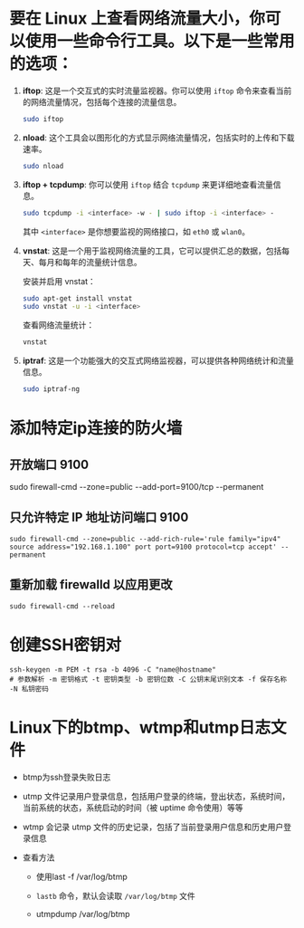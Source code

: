 

# 要在 Linux 上查看网络流量大小，你可以使用一些命令行工具。以下是一些常用的选项：

1. **iftop**: 这是一个交互式的实时流量监视器。你可以使用 `iftop` 命令来查看当前的网络流量情况，包括每个连接的流量信息。
   
   ```bash
   sudo iftop
   ```

2. **nload**: 这个工具会以图形化的方式显示网络流量情况，包括实时的上传和下载速率。
   
   ```bash
   sudo nload
   ```

3. **iftop + tcpdump**: 你可以使用 `iftop` 结合 `tcpdump` 来更详细地查看流量信息。
   
   ```bash
   sudo tcpdump -i <interface> -w - | sudo iftop -i <interface> -
   ```

   其中 `<interface>` 是你想要监视的网络接口，如 `eth0` 或 `wlan0`。

4. **vnstat**: 这是一个用于监视网络流量的工具，它可以提供汇总的数据，包括每天、每月和每年的流量统计信息。
   
   安装并启用 vnstat：
   ```bash
   sudo apt-get install vnstat
   sudo vnstat -u -i <interface>
   ```
   
   查看网络流量统计：
   ```bash
   vnstat
   ```

5. **iptraf**: 这是一个功能强大的交互式网络监视器，可以提供各种网络统计和流量信息。
   
   ```bash
   sudo iptraf-ng
   ```

# 添加特定ip连接的防火墙

## 开放端口 9100

sudo firewall-cmd --zone=public --add-port=9100/tcp --permanent

## 只允许特定 IP 地址访问端口 9100

```shell
sudo firewall-cmd --zone=public --add-rich-rule='rule family="ipv4" source address="192.168.1.100" port port=9100 protocol=tcp accept' --permanent
```

## 重新加载 firewalld 以应用更改

```shell
sudo firewall-cmd --reload
```

# 创建SSH密钥对

```shell
ssh-keygen -m PEM -t rsa -b 4096 -C "name@hostname"
# 参数解析 -m 密钥格式 -t 密钥类型 -b 密钥位数 -C 公钥末尾识别文本 -f 保存名称 -N 私钥密码
```

# Linux下的btmp、wtmp和utmp日志文件

- btmp为ssh登录失败日志

- utmp 文件记录用户登录信息，包括用户登录的终端，登出状态，系统时间，当前系统的状态，系统启动的时间（被 uptime 命令使用）等等

- wtmp 会记录 utmp 文件的历史记录，包括了当前登录用户信息和历史用户登录信息

- 查看方法

  - 使用last -f /var/log/btmp

  - `lastb` 命令，默认会读取 `/var/log/btmp` 文件

  - utmpdump /var/log/btmp
